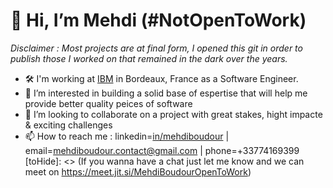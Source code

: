 # 👋 Hi, I’m Mehdi (#NotOpenToWork)
_Disclaimer : Most projects are at final form, I opened this git in order to publish those I worked on that remained in the dark over the years._
* 🛠  I'm working at [IBM](https://www.ibm.com/fr-fr) in Bordeaux, France as a Software Engineer.
* 👀 I’m interested in building a solid base of espertise that will help me provide better quality peices of software
* 🚀 I’m looking to collaborate on a project with great stakes, hight impacte & exciting challenges
* 📫 How to reach me : linkedin=[in/mehdiboudour](http://linkedin.com/in/mehdiboudour) | email=mehdiboudour.contact@gmail.com | phone=+33774169399
[toHide]: <> (If you wanna have a chat just let me know and we can meet on https://meet.jit.si/MehdiBoudourOpenToWork)
